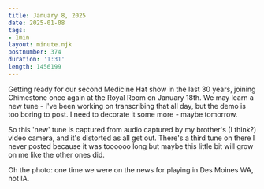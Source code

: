 ```yaml
---
title: January 8, 2025
date: 2025-01-08
tags:
- 1min
layout: minute.njk
postnumber: 374
duration: '1:31'
length: 1456199
---
```

Getting ready for our second Medicine Hat show in the last 30 years, joining Chimestone once again at the Royal Room on January 18th. We may learn a new tune - I've been working on transcribing that all day, but the demo is too boring to post. I need to decorate it some more - maybe tomorrow.

So this 'new' tune is captured from audio captured by my brother's (I think?) video camera, and it's distorted as all get out. There's a third tune on there I never posted because it was toooooo long but maybe this little bit will grow on me like the other ones did. 

Oh the photo: one time we were on the news for playing in Des Moines WA, not IA.